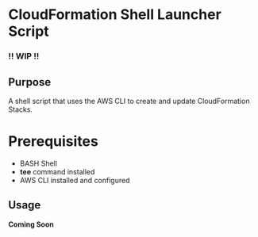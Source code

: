 # CloudFormation Shell Launcher Script
### !! WIP !!

## Purpose
A shell script that uses the AWS CLI to create and update CloudFormation Stacks.

# Prerequisites
* BASH Shell
* **tee** command installed
* AWS CLI installed and configured


## Usage

**Coming Soon**